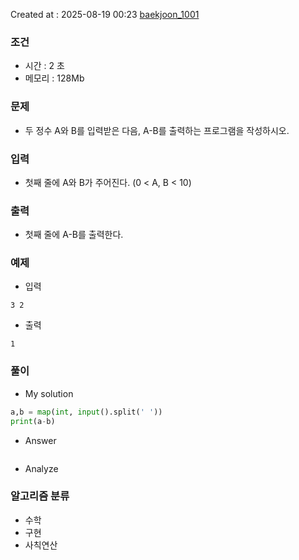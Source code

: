 Created at : 2025-08-19 00:23
[baekjoon_1001](https://www.acmicpc.net/problem/1001)
### 조건
- 시간 : 2 초
- 메모리 : 128Mb
### 문제
- 두 정수 A와 B를 입력받은 다음, A-B를 출력하는 프로그램을 작성하시오.
### 입력
- 첫째 줄에 A와 B가 주어진다. (0 < A, B < 10)
### 출력
- 첫째 줄에 A-B를 출력한다.

### 예제
- 입력
```
3 2
```
- 출력
```
1
``` 

### 풀이
- My solution
```python
a,b = map(int, input().split(' '))
print(a-b)
```

- Answer
```python

```

- Analyze
### 알고리즘 분류
- 수학
- 구현
- 사칙연산